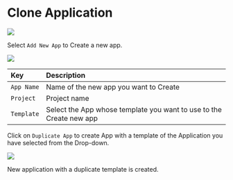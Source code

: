 # Clone Application

![](images/add-new-app.jpg)

Select `Add New App` to Create a new app.

![](images/configur-add-new-app.jpg)



| Key | Description |
| :--- | :--- |
| `App Name` | Name of the new app you want to Create |
| `Project` | Project name |
| `Template` | Select the App whose template you want to use to the Create new app |

Click on `Duplicate App` to create App with a template of the Application you have selected from the Drop-down.

![](images/created-clone-app.jpg)

New application with a duplicate template is created.

